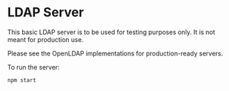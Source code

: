 # LDAP Server

This basic LDAP server is to be used for testing purposes only.
It is not meant for production use.

Please see the OpenLDAP implementations for production-ready servers.

To run the server:
```
npm start
```
